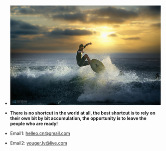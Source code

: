 - ![yeaheo](./cover-img/yeaheo_a.jpg)
- **There is no shortcut in the world at all, the best shortcut is to rely on their own bit by bit accumulation, the opportunity is to leave the people who are ready!**



- Email1: <helleo.cn@gmail.com>
- Email2: <youger.lv@live.com>
